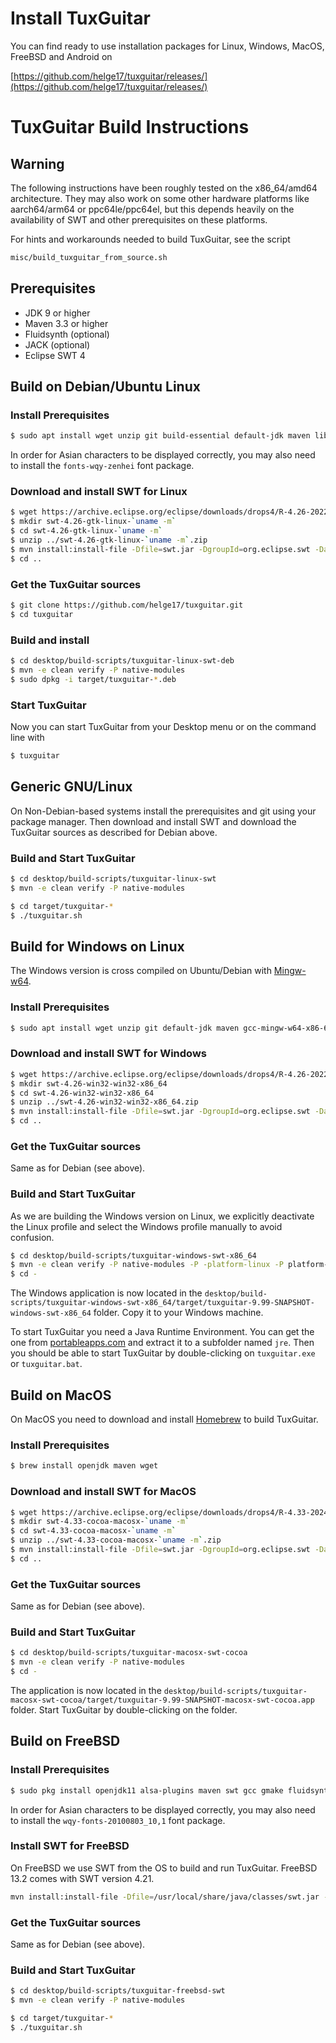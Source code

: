 # Install TuxGuitar

You can find ready to use installation packages for Linux, Windows, MacOS, FreeBSD and Android on

[https://github.com/helge17/tuxguitar/releases/](https://github.com/helge17/tuxguitar/releases/)

# TuxGuitar Build Instructions

## Warning

The following instructions have been roughly tested on the x86_64/amd64 architecture. They may also work on some other hardware platforms like aarch64/arm64 or ppc64le/ppc64el, but this depends heavily on the availability of SWT and other prerequisites on these platforms.

For hints and workarounds needed to build TuxGuitar, see the script

```sh
misc/build_tuxguitar_from_source.sh
```

## Prerequisites

- JDK 9 or higher
- Maven 3.3 or higher
- Fluidsynth (optional)
- JACK (optional)
- Eclipse SWT 4

## Build on Debian/Ubuntu Linux

### Install Prerequisites

```sh
$ sudo apt install wget unzip git build-essential default-jdk maven libwebkit2gtk-4.1-0 libfluidsynth-dev libjack-jackd2-dev libasound2-dev liblilv-dev libsuil-dev qtbase5-dev
```

In order for Asian characters to be displayed correctly, you may also need to install the `fonts-wqy-zenhei` font package.

### Download and install SWT for Linux

```sh
$ wget https://archive.eclipse.org/eclipse/downloads/drops4/R-4.26-202211231800/swt-4.26-gtk-linux-`uname -m`.zip
$ mkdir swt-4.26-gtk-linux-`uname -m`
$ cd swt-4.26-gtk-linux-`uname -m`
$ unzip ../swt-4.26-gtk-linux-`uname -m`.zip
$ mvn install:install-file -Dfile=swt.jar -DgroupId=org.eclipse.swt -DartifactId=org.eclipse.swt.gtk.linux -Dpackaging=jar -Dversion=4.26
$ cd ..
```

### Get the TuxGuitar sources

```sh
$ git clone https://github.com/helge17/tuxguitar.git
$ cd tuxguitar
```

### Build and install

```sh
$ cd desktop/build-scripts/tuxguitar-linux-swt-deb
$ mvn -e clean verify -P native-modules
$ sudo dpkg -i target/tuxguitar-*.deb
```

### Start TuxGuitar

Now you can start TuxGuitar from your Desktop menu or on the command line with

```sh
$ tuxguitar
```

## Generic GNU/Linux

On Non-Debian-based systems install the prerequisites and git using your package manager. Then download and install SWT and download the TuxGuitar sources as described for Debian above.

### Build and Start TuxGuitar

```sh
$ cd desktop/build-scripts/tuxguitar-linux-swt
$ mvn -e clean verify -P native-modules
```

```sh
$ cd target/tuxguitar-*
$ ./tuxguitar.sh
```

## Build for Windows on Linux

The Windows version is cross compiled on Ubuntu/Debian with [Mingw-w64](https://mingw-w64.org/).

### Install Prerequisites

```sh
$ sudo apt install wget unzip git default-jdk maven gcc-mingw-w64-x86-64 g++-mingw-w64-i686-win32
```

### Download and install SWT for Windows

```sh
$ wget https://archive.eclipse.org/eclipse/downloads/drops4/R-4.26-202211231800/swt-4.26-win32-win32-x86_64.zip
$ mkdir swt-4.26-win32-win32-x86_64
$ cd swt-4.26-win32-win32-x86_64
$ unzip ../swt-4.26-win32-win32-x86_64.zip
$ mvn install:install-file -Dfile=swt.jar -DgroupId=org.eclipse.swt -DartifactId=org.eclipse.swt.win32.win32 -Dpackaging=jar -Dversion=4.26
$ cd ..
```

### Get the TuxGuitar sources

Same as for Debian (see above).

### Build and Start TuxGuitar

As we are building the Windows version on Linux, we explicitly deactivate the Linux profile and select the Windows profile manually to avoid confusion.

```sh
$ cd desktop/build-scripts/tuxguitar-windows-swt-x86_64
$ mvn -e clean verify -P native-modules -P -platform-linux -P platform-windows
$ cd -
```

The Windows application is now located in the `desktop/build-scripts/tuxguitar-windows-swt-x86_64/target/tuxguitar-9.99-SNAPSHOT-windows-swt-x86_64` folder. Copy it to your Windows machine.

To start TuxGuitar you need a Java Runtime Environment. You can get the one from [portableapps.com](https://portableapps.com/apps/utilities/OpenJDK64) and extract it to a subfolder named `jre`. Then you should be able to start TuxGuitar by double-clicking on `tuxguitar.exe` or `tuxguitar.bat`.

## Build on MacOS

On MacOS you need to download and install [Homebrew](https://brew.sh) to build TuxGuitar.

### Install Prerequisites

```sh
$ brew install openjdk maven wget
```

### Download and install SWT for MacOS

```sh
$ wget https://archive.eclipse.org/eclipse/downloads/drops4/R-4.33-202409030240/swt-4.33-cocoa-macosx-`uname -m`.zip
$ mkdir swt-4.33-cocoa-macosx-`uname -m`
$ cd swt-4.33-cocoa-macosx-`uname -m`
$ unzip ../swt-4.33-cocoa-macosx-`uname -m`.zip
$ mvn install:install-file -Dfile=swt.jar -DgroupId=org.eclipse.swt -DartifactId=org.eclipse.swt.cocoa.macosx -Dpackaging=jar -Dversion=4.33
$ cd ..
```

### Get the TuxGuitar sources

Same as for Debian (see above).

### Build and Start TuxGuitar

```sh
$ cd desktop/build-scripts/tuxguitar-macosx-swt-cocoa
$ mvn -e clean verify -P native-modules
$ cd -
```

The application is now located in the `desktop/build-scripts/tuxguitar-macosx-swt-cocoa/target/tuxguitar-9.99-SNAPSHOT-macosx-swt-cocoa.app` folder. Start TuxGuitar by double-clicking on the folder.

## Build on FreeBSD

### Install Prerequisites

```sh
$ sudo pkg install openjdk11 alsa-plugins maven swt gcc gmake fluidsynth wget git
```

In order for Asian characters to be displayed correctly, you may also need to install the `wqy-fonts-20100803_10,1` font package.

### Install SWT for FreeBSD

On FreeBSD we use SWT from the OS to build and run TuxGuitar. FreeBSD 13.2 comes with SWT version 4.21.

```sh
mvn install:install-file -Dfile=/usr/local/share/java/classes/swt.jar -DgroupId=org.eclipse.swt -DartifactId=org.eclipse.swt.gtk.freebsd -Dpackaging=jar -Dversion=4.21
```

### Get the TuxGuitar sources

Same as for Debian (see above).

### Build and Start TuxGuitar

```sh
$ cd desktop/build-scripts/tuxguitar-freebsd-swt
$ mvn -e clean verify -P native-modules
```

```sh
$ cd target/tuxguitar-*
$ ./tuxguitar.sh
```
